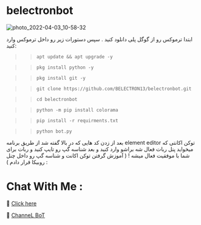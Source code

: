 # belectronbot

![photo_2022-04-03_10-58-32](https://user-images.githubusercontent.com/80569235/161414910-93c85ebb-f790-428a-820b-57f2eaf40965.jpg)


ابتدا ترموکس رو از گوگل پلی دانلود کنید .
سپس دستورات زیر رو داخل ترموکس وارد کنید:

>> `apt update && apt upgrade -y`

>> `pkg install python -y`

>> `pkg install git -y`

>> `git clone https://github.com/BELECTRON13/belectronbot.git`

>> `cd belectronbot`

>> `python -m pip install colorama`

>> `pip install -r requirments.txt`

>> `python bot.py`

بعد از زدن کد هایی که در بالا گفته شد از طریق برنامه element editor توکن اکانتی که میخواید پنل ربات فعال شه براشو وارد کنید و بعد شناسه گپ رو تایپ کنید و ربات برای شما با موفقیت فعال میشه ! ( آموزش گرفتن توکن اکانت و شناسه گپ رو داخل چنل روبیکا قرار دادم ) :

# Chat With Me :

💬 [Click here](https://rubika.ir/seyed_xxx)

🔗 [ChanneL BoT](https://rubika.ir/BoT_BeL) 



